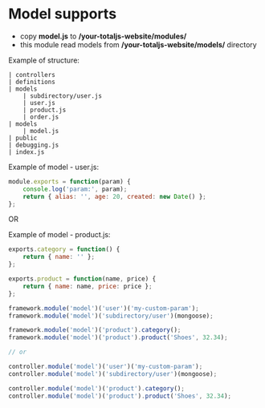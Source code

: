 # Model supports

- copy **model.js** to __/your-totaljs-website/modules/__
- this module read models from __/your-totaljs-website/models/__ directory

Example of structure:

```
| controllers
| definitions
| models
    | subdirectory/user.js
    | user.js
    | product.js
    | order.js
| models
    | model.js
| public
| debugging.js
| index.js
```

Example of model - user.js:

```js
module.exports = function(param) {
	console.log('param:', param);
	return { alias: '', age: 20, created: new Date() };
};
```

OR

Example of model - product.js:

```js
exports.category = function() {
	return { name: '' };
};

exports.product = function(name, price) {
	return { name: name, price: price };
};
```

```js
framework.module('model')('user')('my-custom-param');
framework.module('model')('subdirectory/user')(mongoose);

framework.module('model')('product').category();
framework.module('model')('product').product('Shoes', 32.34);

// or

controller.module('model')('user')('my-custom-param');
controller.module('model')('subdirectory/user')(mongoose);

controller.module('model')('product').category();
controller.module('model')('product').product('Shoes', 32.34);
```